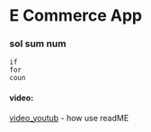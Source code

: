 # E Commerce App

### sol sum num 
```
if
for
coun
```
#### video:
[video_youtub](https://www.youtube.com/watch?v=evz1LqEomTE) - how use readME
